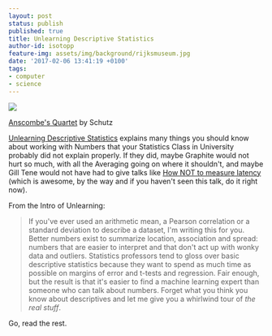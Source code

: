 ```yaml
---
layout: post
status: publish
published: true
title: Unlearning Descriptive Statistics
author-id: isotopp
feature-img: assets/img/background/rijksmuseum.jpg
date: '2017-02-06 13:41:19 +0100'
tags:
- computer
- science
---
```

[![](/uploads/2017/02/640px-Anscombes_quartet_3.svg_.png)](https://en.wikipedia.org/wiki/Anscombe's_quartet#/media/File:Anscombe%27s_quartet_3.svg)

[Anscombe's Quartet](https://en.wikipedia.org/wiki/Anscombe) by
Schutz

[Unlearning Descriptive Statistics](http://debrouwere.org/2017/02/01/unlearning-descriptive-statistics/)
explains many things you should know about working with Numbers that your
Statistics Class in University probably did not explain properly. If they
did, maybe Graphite would not hurt so much, with all the Averaging going on
where it shouldn't, and maybe Gill Tene would not have had to give talks
like [How NOT to measure latency](https://www.youtube.com/watch?v=lJ8ydIuPFeU)
(which is awesome, by the way and if you haven't seen this talk, do it right
now).

From the Intro of Unlearning:

> If you've ever used an arithmetic mean, a Pearson correlation or a
> standard deviation to describe a dataset, I'm writing this for you. Better
> numbers exist to summarize location, association and spread: numbers that
> are easier to interpret and that don't act up with wonky data and
> outliers. Statistics professors tend to gloss over basic descriptive
> statistics because they want to spend as much time as possible on margins
> of error and t-tests and regression. Fair enough, but the result is that
> it's easier to find a machine learning expert than someone who can talk
> about numbers. Forget what you think you know about descriptives and let
> me give you a whirlwind tour of _the real stuff_.

Go, read the rest.
